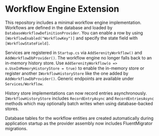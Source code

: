 # Workflow Engine Extension

This repository includes a minimal workflow engine implementation. Workflows are defined in the database and loaded by `DatabaseWorkflowDefinitionProvider`. You can enable a row by using `[WorkflowEnabled("WorkflowKey")]` and specify the state field with `[WorkflowStateField]`.

Services are registered in `Startup.cs` via `AddSerenityWorkflow()` and `AddWorkflowDbProvider()`. The workflow engine no longer falls back to an in-memory history store. Use `AddSerenityWorkflow(o => o.UseInMemoryHistoryStore = true)` to enable the in-memory store or register another `IWorkflowHistoryStore` like the one added by `AddWorkflowDbProvider()`. Generic endpoints are available under `Services/Workflow`.

History store implementations can now record entries asynchronously. `IWorkflowHistoryStore` includes `RecordEntryAsync` and `RecordEntriesAsync` methods which may optionally batch writes when using database-backed stores.

Database tables for the workflow entities are created automatically during application startup as the provider assembly now includes FluentMigrator migrations.
